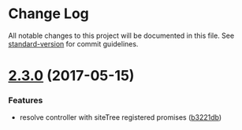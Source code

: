 # Change Log

All notable changes to this project will be documented in this file. See [standard-version](https://github.com/conventional-changelog/standard-version) for commit guidelines.

<a name="2.3.0"></a>
# [2.3.0](https://github.com/medikoo/site-tree-router/compare/v2.2.0...v2.3.0) (2017-05-15)


### Features

* resolve controller with siteTree registered promises ([b3221db](https://github.com/medikoo/site-tree-router/commit/b3221db))
